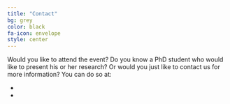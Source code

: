 ```yaml
---
title: "Contact"
bg: grey
color: black
fa-icon: envelope
style: center
---
```


Would you like to attend the event? Do you know a PhD student who would like to present his or her research? Or would you just like to contact us for more information? You can do so at:

* <script TYPE="text/JavaScript">var username = "nicolas.deneuter";var hostname = "uantwerpen.be";var linktext = username + "@" + hostname ;document.write("<a href='" + "mail" + "to:" + username + "@" + hostname + "'>" + linktext + "</a>");</script>
* <script TYPE="text/JavaScript">var username = "pieter.moris";var hostname = "uantwerpen.be";var linktext = username + "@" + hostname ;document.write("<a href='" + "mail" + "to:" + username + "@" + hostname + "'>" + linktext + "</a>");</script>
